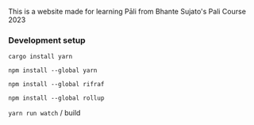 
This is a website made for learning Pāli from Bhante Sujato's Pali Course 2023

### Development setup

`cargo install yarn`

`npm install --global yarn`

`npm install --global rifraf`

`npm install --global rollup`

`yarn run watch` / build 

